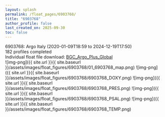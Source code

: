 ```yaml
---
layout: splash
permalink: /float_pages/6903768/
title: "6903768"
author_profile: false
last_created_on: 2025-09-30
toc: false
---
```

 
6903768: Argo Italy (2020-01-09T18:59 to 2024-12-19T17:50)\
182 profiles completed\
Individual float file download: [BGC_Argo_Plus_Global](https://ftp.soest.hawaii.edu/bgc_argo_plus/Individual_Floats/outliers_removed/6903768_Sprof_processed.nc)\
![img-png]({{ site.url }}{{ site.baseurl }}/assets/images/float_figures/6903768/01_6903768_map.png)
![img-png]({{ site.url }}{{ site.baseurl }}/assets/images/float_figures/6903768/6903768_DOXY.png)
![img-png]({{ site.url }}{{ site.baseurl }}/assets/images/float_figures/6903768/6903768_PRES.png)
![img-png]({{ site.url }}{{ site.baseurl }}/assets/images/float_figures/6903768/6903768_PSAL.png)
![img-png]({{ site.url }}{{ site.baseurl }}/assets/images/float_figures/6903768/6903768_TEMP.png)
